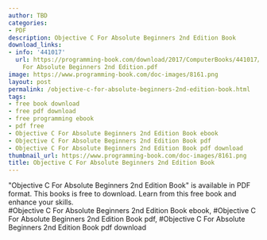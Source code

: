 ```yaml
---
author: TBD
categories:
- PDF
description: Objective C For Absolute Beginners 2nd Edition Book
download_links:
- info: '441017'
  url: https://programming-book.com/download/2017/ComputerBooks/441017/Objective C
    For Absolute Beginners 2nd Edition.pdf
image: https://www.programming-book.com/doc-images/8161.png
layout: post
permalink: /objective-c-for-absolute-beginners-2nd-edition-book.html
tags:
- free book download
- free pdf download
- free programming ebook
- pdf free
- Objective C For Absolute Beginners 2nd Edition Book ebook
- Objective C For Absolute Beginners 2nd Edition Book pdf
- Objective C For Absolute Beginners 2nd Edition Book pdf download
thumbnail_url: https://www.programming-book.com/doc-images/8161.png
title: Objective C For Absolute Beginners 2nd Edition Book
---
```


 
<div class="item-desc text-justify">
  "Objective C For Absolute Beginners 2nd Edition Book" is available in PDF format. This books is free to download. Learn from this free book and enhance your skills.
  <br>
  #Objective C For Absolute Beginners 2nd Edition Book ebook, #Objective C For Absolute Beginners 2nd Edition Book pdf, #Objective C For Absolute Beginners 2nd Edition Book pdf download
</div>